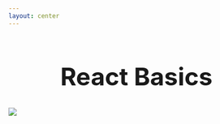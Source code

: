 ```yaml
---
layout: center
---
```


<style>

h1 {
  text-align: center;
  font-size: 3rem !important;
}

</style>

# React Basics

<img src="images/1024px-React-icon-2459.png" />

<!--
* Show docs!
-->
